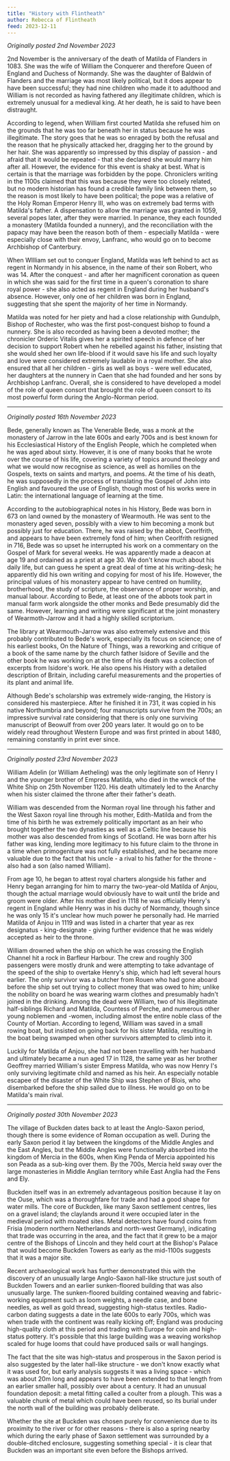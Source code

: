 ```yaml
---
title: "History with Flintheath"
author: Rebecca of Flintheath
feed: 2023-12-11
---
```


_Originally posted 2nd November 2023_

2nd November is the anniversary of the death of Matilda of Flanders in 1083. She was the wife of William the Conquerer and therefore Queen of England and Duchess of Normandy. She was the daughter of Baldwin of Flanders and the marriage was most likely political, but it does appear to have been successful; they had nine children who made it to adulthood and William is not recorded as having fathered any illegitimate children, which is extremely unusual for a medieval king. At her death, he is said to have been distraught.

According to legend, when William first courted Matilda she refused him on the grounds that he was too far beneath her in status because he was illegitimate. The story goes that he was so enraged by both the refusal and the reason that he physically attacked her, dragging her to the ground by her hair. She was apparently so impressed by this display of passion - and afraid that it would be repeated - that she declared she would marry him after all. However, the evidence for this event is shaky at best. What is certain is that the marriage was forbidden by the pope. Chroniclers writing in the 1100s claimed that this was because they were too closely related, but no modern historian has found a credible family link between them, so the reason is most likely to have been political; the pope was a relative of the Holy Roman Emperor Henry III, who was on extremely bad terms with Matilda's father. A dispensation to allow the marriage was granted in 1059, several popes later, after they were married. In penance, they each founded a monastery (Matilda founded a nunnery), and the reconciliation with the papacy may have been the reason both of them - especially Matilda - were especially close with their envoy, Lanfranc, who would go on to become Archbishop of Canterbury.

When WIlliam set out to conquer England, Matilda was left behind to act as regent in Normandy in his absence, in the name of their son Robert, who was 14. After the conquest - and after her magnificent coronation as queen in which she was said for the first time in a queen's coronation to share royal power - she also acted as regent in England during her husband's absence. However, only one of her children was born in England, suggesting that she spent the majority of her time in Normandy.

Matilda was noted for her piety and had a close relationship with Gundulph, Bishop of Rochester, who was the first post-conquest bishop to found a nunnery. She is also recorded as having been a devoted mother; the chronicler Orderic Vitalis gives her a spirited speech in defence of her decision to support Robert when he rebelled against his father, insisting that she would shed her own life-blood if it would save his life and such loyalty and love were considered extremely laudable in a royal mother. She also ensured that all her children - girls as well as boys - were well educated, her daughters at the nunnery in Caen that she had founded and her sons by Archbishop Lanfranc. Overall, she is considered to have developed a model of the role of queen consort that brought the role of queen consort to its most powerful form during the Anglo-Norman period.

-----------------------------------

_Originally posted 16th November 2023_

Bede, generally known as The Venerable Bede, was a monk at the monastery of Jarrow in the late 600s and early 700s and is best known for his Ecclesiastical History of the English People, which he completed when he was aged about sixty. However, it is one of many books that he wrote over the course of his life, covering a variety of topics around theology and what we would now recognise as science, as well as homilies on the Gospels, texts on saints and martyrs, and poems. At the time of his death, he was supposedly in the process of translating the Gospel of John into English and favoured the use of English, though most of his works were in Latin: the international language of learning at the time.

According to the autobiographical notes in his History, Bede was born in 673 on land owned by the monastery of Wearmouth. He was sent to the monastery aged seven, possibly with a view to him becoming a monk but possibly just for education. There, he was raised by the abbot, Ceorlfrith, and appears to have been extremely fond of him; when Ceorlfrith resigned in 716, Bede was so upset he interrupted his work on a commentary on the Gospel of Mark for several weeks. He was apparently made a deacon at age 19 and ordained as a priest at age 30. We don't know much about his daily life, but can guess he spent a great deal of time at his writing-desk; he apparently did his own writing and copying for most of his life. However, the principal values of his monastery appear to have centred on humility, brotherhood, the study of scripture, the observance of proper worship, and manual labour. According to Bede, at least one of the abbots took part in manual farm work alongside the other monks and Bede presumably did the same. However, learning and writing were significant at the joint monastery of Wearmoth-Jarrow and it had a highly skilled scriptorium.

The library at Wearmouth-Jarrow was also extremely extensive and this probably contributed to Bede's work, especially its focus on science; one of his earliest books, On the Nature of Things, was a reworking and critique of a book of the same name by the church father Isidore of Seville and the other book he was working on at the time of his death was a collection of excerpts from Isidore's work. He also opens his History with a detailed description of Britain, including careful measurements and the properties of its plant and animal life.

Although Bede's scholarship was extremely wide-ranging, the History is considered his masterpiece. After he finished it in 731, it was copied in his native Northumbria and beyond; four manuscripts survive from the 700s; an impressive survival rate considering that there is only one surviving manuscript of Beowulf from over 200 years later. It would go on to be widely read throughout Western Europe and was first printed in about 1480, remaining constantly in print ever since.

-----------------------------------

_Originally posted 23rd November 2023_

William Adelin (or William Aetheling) was the only legitimate son of Henry I and the younger brother of Empress Matilda, who died in the wreck of the White Ship on 25th November 1120. His death ultimately led to the Anarchy when his sister claimed the throne after their father's death.

William was descended from the Norman royal line through his father and the West Saxon royal line through his mother, Edith-Matilda and from the time of his birth he was extremely politically important as an heir who brought together the two dynasties as well as a Celtic line because his mother was also descended from kings of Scotland. He was born after his father was king, lending more legitimacy to his future claim to the throne in a time when primogeniture was not fully established, and he became more valuable due to the fact that his uncle - a rival to his father for the throne - also had a son (also named William).

From age 10, he began to attest royal charters alongside his father and Henry began arranging for him to marry the two-year-old Matilda of Anjou, though the actual marriage would obviously have to wait until the bride and groom were older. After his mother died in 1118 he was officially Henry's regent in England while Henry was in his duchy of Normandy, though since he was only 15 it's unclear how much power he personally had. He married Matilda of Anjou in 1119 and was listed in a charter that year as rex designatus - king-designate - giving further evidence that he was widely accepted as heir to the throne.

William drowned when the ship on which he was crossing the English Channel hit a rock in Barfleur Harbour. The crew and roughly 300 passengers were mostly drunk and were attempting to take advantage of the speed of the ship to overtake Henry's ship, which had left several hours earlier. The only survivor was a butcher from Rouen who had gone aboard before the ship set out trying to collect money that was owed to him; unlike the nobility on board he was wearing warm clothes and presumably hadn't joined in the drinking. Among the dead were William, two of his illegitimate half-siblings Richard and Matilda, Countess of Perche, and numerous other young noblemen and -women, including almost the entire noble class of the County of Mortian. According to legend, William was saved in a small rowing boat, but insisted on going back for his sister Matilda, resulting in the boat being swamped when other survivors attempted to climb into it.

Luckily for Matilda of Anjou, she had not been travelling with her husband and ultimately became a nun aged 17 in 1128, the same year as her brother Geoffrey married William's sister Empress Matilda, who was now Henry I's only surviving legitimate child and named as his heir. An especially notable escapee of the disaster of the White Ship was Stephen of Blois, who disembarked before the ship sailed due to illness. He would go on to be Matilda's main rival. 

-----------------------------------

_Originally posted 30th November 2023_

The village of Buckden dates back to at least the Anglo-Saxon period, though there is some evidence of Roman occupation as well. During the early Saxon period it lay between the kingdoms of the Middle Angles and the East Angles, but the Middle Angles were functionally absorbed into the kingdom of Mercia in the 600s, when King Penda of Mercia appointed his son Peada as a sub-king over them. By the 700s, Mercia held sway over the large monasteries in Middle Anglian territory while East Anglia had the Fens and Ely.

Buckden itself was in an extremely advantageous position because it lay on the Ouse, which was a thoroughfare for trade and had a good shape for water mills. The core of Buckden, like many Saxon settlement centres, lies on a gravel island; the claylands around it were occupied later in the medieval period with moated sites. Metal detectors have found coins from Frisia (modern northern Netherlands and north-west Germany), indicating that trade was occurring in the area, and the fact that it grew to be a major centre of the Bishops of Lincoln and they held court at the Bishop's Palace that would become Buckden Towers as early as the mid-1100s suggests that it was a major site.

Recent archaeological work has further demonstrated this with the discovery of an unusually large Anglo-Saxon hall-like structure just south of Buckden Towers and an earlier sunken-floored building that was also unusually large. The sunken-floored building contained weaving and fabric-working equipment such as loom weights, a needle case, and bone needles, as well as gold thread, suggesting high-status textiles. Radio-carbon dating suggests a date in the late 600s to early 700s, which was when trade with the continent was really kicking off; England was producing high-quality cloth at this period and trading with Europe for coin and high-status pottery. It's possible that this large building was a weaving workshop scaled for huge looms that could have produced sails or wall hangings.

The fact that the site was high-status and prosperous in the Saxon period is also suggested by the later hall-like structure - we don't know exactly what it was used for, but early analysis suggests it was a living space - which was about 20m long and appears to have been extended to that length from an earlier smaller hall, possibly over about a century. It had an unusual foundation deposit: a metal fitting called a coulter from a plough. This was a valuable chunk of metal which could have been reused, so its burial under the north wall of the building was probably deliberate.

Whether the site at Buckden was chosen purely for convenience due to its proximity to the river or for other reasons - there is also a spring nearby which during the early phase of Saxon settlement was surrounded by a double-ditched enclosure, suggesting something special - it is clear that Buckden was an important site even before the Bishops arrived.
